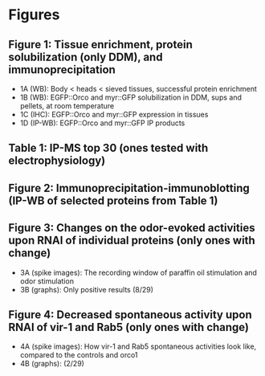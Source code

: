 # Figures
## Figure 1: Tissue enrichment, protein solubilization (only DDM), and immunoprecipitation
* 1A (WB): Body < heads < sieved tissues, successful protein enrichment
* 1B (WB): EGFP::Orco and myr::GFP solubilization in DDM, sups and pellets, at room temperature
* 1C (IHC): EGFP::Orco and myr::GFP expression in tissues
* 1D (IP-WB): EGFP::Orco and myr::GFP IP products

## Table 1: IP-MS top 30 (ones tested with electrophysiology)

## Figure 2: Immunoprecipitation-immunoblotting (IP-WB of selected proteins from Table 1)

## Figure 3: Changes on the odor-evoked activities upon RNAI of individual proteins (only ones with change)
* 3A (spike images): The recording window of paraffin oil stimulation and odor stimulation
* 3B (graphs): Only positive results (8/29)

## Figure 4: Decreased spontaneous activity upon RNAI of vir-1 and Rab5 (only ones with change)
* 4A (spike images): How vir-1 and Rab5 spontaneous activities look like, compared to the controls and orco1
* 4B (graphs): (2/29)
